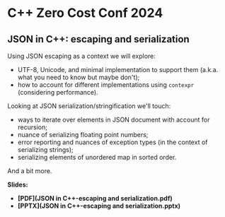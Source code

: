 # C++ Zero Cost Conf 2024

## JSON in C++: escaping and serialization

Using JSON escaping as a context we will explore:
* UTF-8, Unicode, and minimal implementation to support them (a.k.a. what you need to know but maybe don't);
* how to account for different implementations using `contexpr` (considering performance).

Looking at JSON serialization/stringification we'll touch:
* ways to iterate over elements in JSON document with account for recursion;
* nuance of serializing floating point numbers;
* error reporting and nuances of exception types (in the context of serializing strings);
* serializing elements of unordered map in sorted order.

And a bit more.

**Slides:**
* **[PDF](JSON in C++-escaping and serialization.pdf)**
* **[PPTX](JSON in C++-escaping and serialization.pptx)**